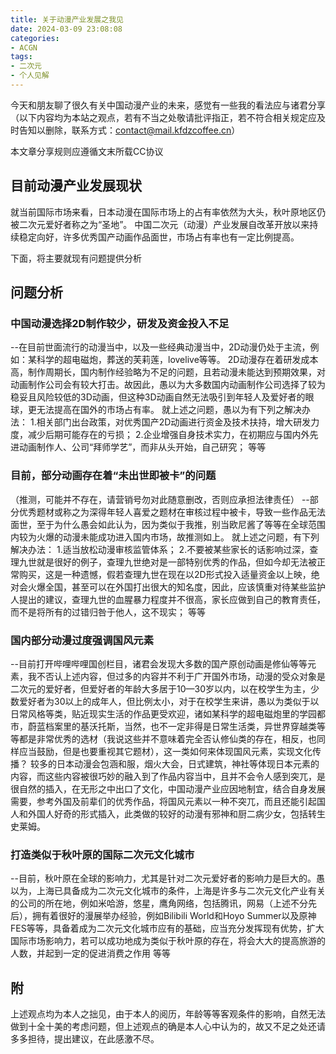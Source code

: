 ```yaml
---
title: 关于动漫产业发展之我见
date: 2024-03-09 23:08:08
categories:
- ACGN
tags:
- 二次元
- 个人见解
---
```

今天和朋友聊了很久有关中国动漫产业的未来，感觉有一些我的看法应与诸君分享
（以下内容均为本站之观点，若有不当之处敬请批评指正，若不符合相关规定应及时告知以删除，联系方式：contact@mail.kfdzcoffee.cn）

本文章分享规则应遵循文末所载CC协议


## 目前动漫产业发展现状

就当前国际市场来看，日本动漫在国际市场上的占有率依然为大头，秋叶原地区仍被二次元爱好者称之为“圣地”。
中国二次元（动漫）产业发展自改革开放以来持续稳定向好，许多优秀国产动画作品面世，市场占有率也有一定比例提高。

下面，将主要就现有问题提供分析

## 问题分析

### 中国动漫选择2D制作较少，研发及资金投入不足
--在目前世面流行的动漫当中，以及一些经典动漫当中，2D动漫仍处于主流，例如：某科学的超电磁炮，葬送的芙莉莲，lovelive等等。
2D动漫存在着研发成本高，制作周期长，国内制作经验略为不足的问题，且若动漫未能达到预期效果，对动画制作公司会有较大打击。故因此，愚以为大多数国内动画制作公司选择了较为稳妥且风险较低的3D动画，但这种3D动画自然无法吸引到年轻人及爱好者的眼球，更无法提高在国外的市场占有率。
就上述之问题，愚以为有下列之解决办法：
1.相关部门出台政策，对优秀国产2D动画进行资金及技术扶持，增大研发力度，减少后期可能存在的亏损；
2.企业增强自身技术实力，在初期应与国内外先进动画制作人、公司“拜师学艺”，而非从头开始，自己研究；
等等

### 目前，部分动画存在着“未出世即被卡”的问题
（推测，可能并不存在，请营销号勿对此随意删改，否则应承担法律责任）
--部分优秀题材或称之为深得年轻人喜爱之题材在审核过程中被卡，导致一些作品无法面世，至于为什么愚会如此认为，因为类似于我推，别当欧尼酱了等等在全球范围内较为火爆的动漫未能成功进入国内市场，故推测如上。
就上述之问题，有下列解决办法：
1.适当放松动漫审核监管体系；
2.不要被某些家长的话影响过深，查理九世就是很好的例子，查理九世绝对是一部特别优秀的作品，但如今却无法被正常购买，这是一种遗憾，假若查理九世在现在以2D形式投入适量资金以上映，绝对会火爆全国，甚至可以在外国打出很大的知名度，因此，应该慎重对待某些监护人提出的建议，查理九世的血腥暴力程度并不很高，家长应做到自己的教育责任，而不是将所有的过错归咎于他人，这不现实；
等等

### 国内部分动漫过度强调国风元素
--目前打开哔哩哔哩国创栏目，诸君会发现大多数的国产原创动画是修仙等等元素，我不否认上述内容，但过多的内容并不利于广开国外市场，动漫的受众对象是二次元的爱好者，但爱好者的年龄大多居于10—30岁以内，以在校学生为主，少数爱好者为30以上的成年人，但比例太小，对于在校学生来讲，愚以为类似于以日常风格等类，贴近现实生活的作品更受欢迎，诸如某科学的超电磁炮里的学园都市，蔚蓝档案里的基沃托斯，当然，也不一定非得是日常生活类，异世界穿越类等等都是非常优秀的选材（我说这些并不意味着完全否认修仙类的存在，相反，也同样应当鼓励，但是也要重视其它题材），这一类如何来体现国风元素，实现文化传播？
较多的日本动漫会包涵和服，烟火大会，日式建筑，神社等体现日本元素的内容，而这些内容被很巧妙的融入到了作品内容当中，且并不会令人感到突兀，是很自然的插入，在无形之中出口了文化，中国动漫产业应因地制宜，结合自身发展需要，参考外国及前辈们的优秀作品，将国风元素以一种不突兀，而且还能引起国人和外国人好奇的形式插入，此类做的较好的动漫有邪神和厨二病少女，包括转生史莱姆。

### 打造类似于秋叶原的国际二次元文化城市
--目前，秋叶原在全球的影响力，尤其是针对二次元爱好者的影响力是巨大的。愚以为，上海已具备成为二次元文化城市的条件，上海是许多与二次元文化产业有关的公司的所在地，例如米哈游，悠星，鹰角网络，包括腾讯，网易（上述不分先后），拥有着很好的漫展举办经验，例如Bilibili World和Hoyo Summer以及原神FES等等，具备着成为二次元文化城市应有的基础，应当充分发挥现有优势，扩大国际市场影响力，若可以成功地成为类似于秋叶原的存在，将会大大的提高旅游的人数，并起到一定的促进消费之作用
等等

## 附
上述观点均为本人之拙见，由于本人的阅历，年龄等等客观条件的影响，自然无法做到十全十美的考虑问题，但上述观点的确是本人心中认为的，故又不足之处还请多多担待，提出建议，在此感激不尽。

